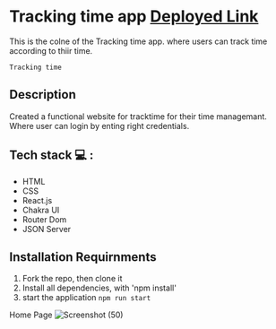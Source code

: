 # Tracking time app **[Deployed Link](https://warm-lily-7a5c45.netlify.app/)**

This is the colne of the Tracking time app. where users can track time according to thiir time.

```Tracking time```

##  Description
Created a functional website for tracktime for their time managemant. Where user can login by enting right credentials. 


## Tech stack  💻 :
<ul>
<li>HTML</li>
<li>CSS</li>
<li>React.js</li>
<li>Chakra UI</li>
<li>Router Dom</li>
<li>JSON Server</li>

</ul>


## Installation Requirnments 

1. Fork the repo, then clone it
2. Install all dependencies, with 'npm install'
3. start the application `npm run start`


Home Page
![Screenshot (50)](https://user-images.githubusercontent.com/97351159/205666948-03b2bb89-0f20-4b42-9d4c-d3067b47c285.png)

